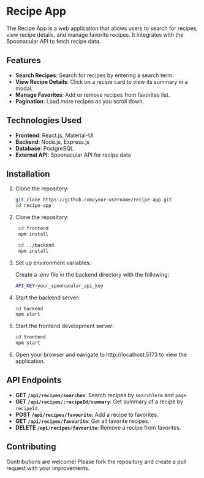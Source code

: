 # Recipe App

The Recipe App is a web application that allows users to search for recipes, view recipe details, and manage favorite recipes. It integrates with the Spoonacular API to fetch recipe data.

## Features

- **Search Recipes**: Search for recipes by entering a search term.
- **View Recipe Details**: Click on a recipe card to view its summary in a modal.
- **Manage Favorites**: Add or remove recipes from favorites list.
- **Pagination**: Load more recipes as you scroll down.

## Technologies Used

- **Frontend**: React.js, Material-UI
- **Backend**: Node.js, Express.js
- **Database**: PostgreSQL
- **External API**: Spoonacular API for recipe data

## Installation

1. Clone the repository:

   ```bash
   git clone https://github.com/your-username/recipe-app.git
   cd recipe-app

2. Clone the repository:

   ```bash
    cd frontend
    npm install

    cd ../backend
    npm install

3. Set up environment variables:

    Create a .env file in the backend directory with the following:
    ```bash
    API_KEY=your_spoonacular_api_key

4. Start the backend server:
    ```bash
    cd backend
    npm start

5. Start the frontend development server:
    ```bash
    cd frontend
    npm start

6. Open your browser and navigate to http://localhost:5173 to view the application.

## API Endpoints

- **GET `/api/recipes/searches`**: Search recipes by `searchTerm` and `page`.
- **GET `/api/recipes/:recipeId/summary`**: Get summary of a recipe by `recipeId`.
- **POST `/api/recipes/favourite`**: Add a recipe to favorites.
- **GET `/api/recipes/favourite`**: Get all favorite recipes.
- **DELETE `/api/recipes/favourite`**: Remove a recipe from favorites.

## Contributing

Contributions are welcome! Please fork the repository and create a pull request with your improvements.



